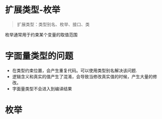 # 扩展类型-枚举

> 扩展类型：类型别名、枚举、接口、类

枚举通常用于约束某个变量的取值范围

# 字面量类型的问题

- 在类型约束位置，会产生重复代码。可以使用类型别名解决该问题.
- 逻辑含义和真实的值产生了混淆，会导致当修改真实值的时候，产生大量的修改。
- 字面量类型不会进入到编译结果

# 枚举